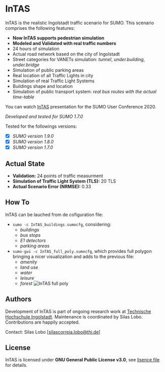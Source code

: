 # InTAS
InTAS is the realistic Ingolstadt traffic scenario for SUMO. This scenario comprises the following features:

- **Now InTAS supports pedestrian simulation**
- **Modeled and Validated with real traffic numbers**
- 24 hours of simulation
- Actual road network based on the city of Ingolstadt
- Street categories for VANETs simulation: *tunnel*, *under.building*, *under.bridge*
- Simulation of public parking areas 
- Real location of all Traffic Lights in city
- Simulation of real Traffic Light Systems
- Buildings shape and location 
- Simulation of public transport system: *real bus routes with the actual time-table*

You can watch [InTAS](https://www.youtube.com/watch?v=UgPeBxXzDHc) presentation for the SUMO User Conference 2020. 

*Developed and tested for SUMO 1.7.0*

Tested for the followings versions:
- [x] *SUMO version 1.9.0*
- [x] *SUMO version 1.8.0*
- [x] *SUMO version 1.7.0*

## Actual State
- **Validation:** 24 points of traffic measurment
- **Simulation of Traffic Light System (TLS):** 20 TLS
- **Actual Scenario Error (NRMSE):** 0.33

## How To 
InTAS can be lauched from de cofiguration file:
- ```sumo -c InTAS_buildings.sumocfg```, considering:
  - *buildings*
  - *bus stops*
  - *E1 detectors*
  - *parking areas*
- ```sumo-gui -c InTAS_full_poly.sumocfg```, which provides full polygon bringing a nicer visualization and adds to the previous file:
  - *amenity*
  - *land use*
  - *water*
  - *leisure*
  - *forest*
![InTAS full poly](https://github.com/silaslobo/InTAS/blob/master/InTAS.png)

## Authors
Development of InTAS is part of ongoing research work at [Technische Hochschule Ingolstadt](https://www.thi.de/en/research/carissma/laboratories/car2x-laboratory). Maintenance is coordinated by Silas Lobo. Contributions are happily accepted.

Contact: Silas Lobo [silascorreia.lobo@thi.de]

## License
InTAS is licensed under **GNU General Public License v3.0**, see [lisence file](https://github.com/silaslobo/InTAS/blob/master/LICENSE) for details.
